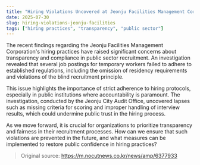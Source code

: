 ```yaml
---
title: "Hiring Violations Uncovered at Jeonju Facilities Management Corporation"
date: 2025-07-30
slug: hiring-violations-jeonju-facilities
tags: ["hiring practices", "transparency", "public sector"]
---
```


The recent findings regarding the Jeonju Facilities Management Corporation's hiring practices have raised significant concerns about transparency and compliance in public sector recruitment. An investigation revealed that several job postings for temporary workers failed to adhere to established regulations, including the omission of residency requirements and violations of the blind recruitment principle.

This issue highlights the importance of strict adherence to hiring protocols, especially in public institutions where accountability is paramount. The investigation, conducted by the Jeonju City Audit Office, uncovered lapses such as missing criteria for scoring and improper handling of interview results, which could undermine public trust in the hiring process.

As we move forward, it is crucial for organizations to prioritize transparency and fairness in their recruitment processes. How can we ensure that such violations are prevented in the future, and what measures can be implemented to restore public confidence in hiring practices? 

> Original source: https://m.nocutnews.co.kr/news/amp/6377933